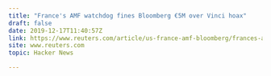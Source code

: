 ```yaml
---
title: "France's AMF watchdog fines Bloomberg €5M over Vinci hoax"
draft: false
date: 2019-12-17T11:40:57Z
link: https://www.reuters.com/article/us-france-amf-bloomberg/frances-amf-watchdog-fines-bloomberg-5-million-over-vinci-hoax-idUSKBN1YK1VN?utm_medium=RSS&utm_source=hune
site: www.reuters.com
topic: Hacker News  

---
```


